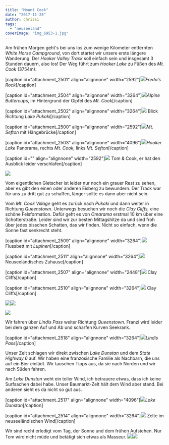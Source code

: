 ```yaml
---
title: "Mount Cook"
date: "2017-11-28"
author: chrissi
tags: 
  - "neuseeland"
coverImage: "img_6953-1.jpg"
---
```


Am frühen Morgen geht's bei uns los zum wenige Kilometer entfernten _White Horse Campground_, von dort startet wir unsere erste längere Wanderung. Der _Hooker Valley Track_ soll einfach sein und insgesamt 3 Stunden dauern, also los! Der Weg führt zum _Hooker Lake_ zu Füßen des _Mt. Cook_ (3754m).

\[caption id="attachment\_2501" align="alignnone" width="2592"\]![](images/img_2570.jpg)_Freda‘s Rock_\[/caption\]

\[caption id="attachment\_2504" align="alignnone" width="3264"\]![](images/img_6927-1.jpg)_Alpine Buttercups_, im Hintergrund der Gipfel des _Mt. Cook_\[/caption\]

\[caption id="attachment\_2502" align="alignnone" width="3264"\]![](images/img_6877.jpg) Blick Richtung _Lake Pukaki_\[/caption\]

\[caption id="attachment\_2500" align="alignnone" width="2592"\]![](images/img_2575.jpg)_Mt. Sefton_ mit Hängebrücke\[/caption\]

\[caption id="attachment\_2503" align="alignnone" width="4096"\]![](images/img_6953-1.jpg)_Hooker Lake_ Panorama, rechts _Mt. Cook,_ links _Mt. Sefton_\[/caption\]

\[caption id="" align="alignnone" width="2592"\]![](images/img_2583.jpg) Tom & Cook, er hat den Ausblick leider verschlafen\[/caption\]

![](images/img_6943.jpg)

Vom eigentlichen Gletscher ist leider nur noch ein grauer Rest zu sehen, aber es gibt den einen oder anderen Eisberg zu bewundern. Der Track war für uns zu dritt gut zu schaffen, länger sollte es dann aber nicht sein.

Vom _Mt. Cook Village_ geht es zurück nach _Pukaki_ und dann weiter in Richtung _Queenstown_. Unterwegs besuchen wir noch die _Clay Cliffs,_ eine schöne Felsformation. Dafür geht es von _Omarama_ erstmal 10 km über eine Schotterstraße. Leider sind wir zur besten Mittagshitze da und sind froh über jedes bisschen Schatten, das wir finden. Nicht so einfach, wenn die Sonne fast senkrecht steht.

\[caption id="attachment\_2509" align="alignnone" width="3264"\]![](images/img_7055.jpg) Flussbett mit _Lupinen_\[/caption\]

\[caption id="attachment\_2511" align="alignnone" width="3264"\]![](images/img_7064.jpg) Neuseeländisches Zuhause\[/caption\]

\[caption id="attachment\_2507" align="alignnone" width="2448"\]![](images/img_7047.jpg) Clay Cliffs\[/caption\]

\[caption id="attachment\_2510" align="alignnone" width="3264"\]![](images/img_7005.jpg) Clay Cliffs\[/caption\]

![](images/img_7012.jpg)![](images/img_7018.jpg)

![](images/copypasteimage.jpg)

Wir fahren über _Lindis Pass_ weiter Richtung _Queenstown_. Franzi wird leider bei dem ganzen Auf und Ab und scharfen Kurven Seekrank.

\[caption id="attachment\_2518" align="alignnone" width="3264"\]![](images/img_7069.jpg)_Lindis Pass_\[/caption\]

Unser Zelt schlagen wir direkt zwischen _Lake Dunstan_ und dem _State Highway 6_ auf. Wir haben eine französische Familie als Nachbarn, die uns auf ein Bier einlädt. Wir tauschen Tipps aus, da sie nach Norden und wir nach Süden fahren.

Am _Lake Dunstan_ weht ein toller Wind, ich betrauere etwas, dass ich keine Surfsachen dabei habe. Unser Baumarkt-Zelt hält dem Wind aber stand. Bei anderen sieht es da nicht so gut aus.

\[caption id="attachment\_2517" align="alignnone" width="4096"\]![](images/img_7074.jpg)_Lake Dunstan_\[/caption\]

\[caption id="attachment\_2514" align="alignnone" width="3264"\]![](images/img_7076.jpg) Zelte im neuseeländischen Wind\[/caption\]

Wir sind recht erledigt vom Tag, der Sonne und dem frühen Aufstehen. Nur Tom wird nicht müde und betätigt sich etwas als Masseur. ![](images/img_7095.jpg)![](images/img_7099.jpg)
